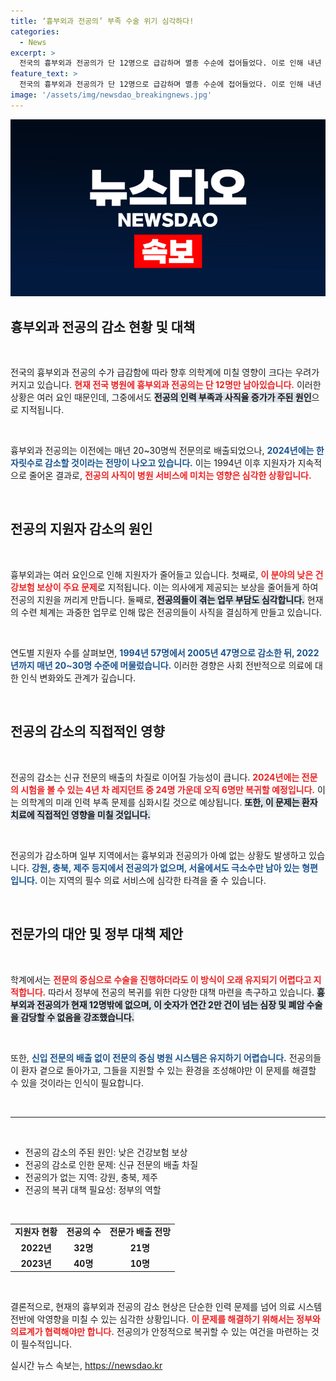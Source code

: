 ```yaml
---
title: ‘흉부외과 전공의’ 부족 수술 위기 심각하다!
categories:
  - News
excerpt: >
  전국의 흉부외과 전공의가 단 12명으로 급감하며 멸종 수순에 접어들었다. 이로 인해 내년 신규 전문의 배출은 한 자릿수로 줄어들 전망이며, 필수의료 체계에 심각한 위기가 예상된다. 전문가들은 즉각적인 대책 마련을 촉구하고 나섰다!
feature_text: >
  전국의 흉부외과 전공의가 단 12명으로 급감하며 멸종 수순에 접어들었다. 이로 인해 내년 신규 전문의 배출은 한 자릿수로 줄어들 전망이며, 필수의료 체계에 심각한 위기가 예상된다. 전문가들은 즉각적인 대책 마련을 촉구하고 나섰다!
image: '/assets/img/newsdao_breakingnews.jpg'
---
```


<p><img src="/assets/img/newsdao_breakingnews.jpg" alt="firstkoreanews 속보" /></p>

<h2 data-ke-size="size26">흉부외과 전공의 감소 현황 및 대책</h2>

<p data-ke-size="size16">&nbsp;</p>

<p>전국의 흉부외과 전공의 수가 급감함에 따라 향후 의학계에 미칠 영향이 크다는 우려가 커지고 있습니다. <b><span style="color: #ee2323;">현재 전국 병원에 흉부외과 전공의는 단 12명만 남아있습니다.</span></b> 이러한 상황은 여러 요인 때문인데, 그중에서도 <b><span style="background-color: #21538527;">전공의 인력 부족과 사직율 증가가 주된 원인</span></b>으로 지적됩니다.</p>

<p data-ke-size="size16">&nbsp;</p>

<p>흉부외과 전공의는 이전에는 매년 20~30명씩 전문의로 배출되었으나, <b><span style="color: #1a5490;">2024년에는 한 자릿수로 감소할 것이라는 전망이 나오고 있습니다.</span></b> 이는 1994년 이후 지원자가 지속적으로 줄어온 결과로, <b><span style="color: #ee2323;">전공의 사직이 병원 서비스에 미치는 영향은 심각한 상황입니다.</span></b></p>

<p data-ke-size="size16">&nbsp;</p>

<h2 data-ke-size="size26">전공의 지원자 감소의 원인</h2>

<p data-ke-size="size16">&nbsp;</p>

<p>흉부외과는 여러 요인으로 인해 지원자가 줄어들고 있습니다. 첫째로, <b><span style="color: #ee2323;">이 분야의 낮은 건강보험 보상이 주요 문제</span></b>로 지적됩니다. 이는 의사에게 제공되는 보상을 줄어들게 하여 전공의 지원을 꺼리게 만듭니다. 둘째로, <b><span style="background-color: #21538527;">전공의들이 겪는 업무 부담도 심각합니다.</span></b> 현재의 수련 체계는 과중한 업무로 인해 많은 전공의들이 사직을 결심하게 만들고 있습니다.</p>

<p data-ke-size="size16">&nbsp;</p>

<p>연도별 지원자 수를 살펴보면, <b><span style="color: #1a5490;">1994년 57명에서 2005년 47명으로 감소한 뒤, 2022년까지 매년 20~30명 수준에 머물렀습니다.</span></b> 이러한 경향은 사회 전반적으로 의료에 대한 인식 변화와도 관계가 깊습니다.</p>

<p data-ke-size="size16">&nbsp;</p>

<h2 data-ke-size="size26">전공의 감소의 직접적인 영향</h2>

<p data-ke-size="size16">&nbsp;</p>

<p>전공의 감소는 신규 전문의 배출의 차질로 이어질 가능성이 큽니다. <b><span style="color: #ee2323;">2024년에는 전문의 시험을 볼 수 있는 4년 차 레지던트 중 24명 가운데 오직 6명만 복귀할 예정입니다.</span></b> 이는 의학계의 미래 인력 부족 문제를 심화시킬 것으로 예상됩니다. <b><span style="background-color: #21538527;">또한, 이 문제는 환자 치료에 직접적인 영향을 미칠 것입니다.</span></b></p>

<p data-ke-size="size16">&nbsp;</p>

<p>전공의가 감소하며 일부 지역에서는 흉부외과 전공의가 아예 없는 상황도 발생하고 있습니다. <b><span style="color: #1a5490;">강원, 충북, 제주 등지에서 전공의가 없으며, 서울에서도 극소수만 남아 있는 형편입니다.</span></b> 이는 지역의 필수 의료 서비스에 심각한 타격을 줄 수 있습니다.</p>

<p data-ke-size="size16">&nbsp;</p>

<h2 data-ke-size="size26">전문가의 대안 및 정부 대책 제안</h2>

<p data-ke-size="size16">&nbsp;</p>

<p>학계에서는 <b><span style="color: #ee2323;">전문의 중심으로 수술을 진행하더라도 이 방식이 오래 유지되기 어렵다고 지적합니다.</span></b> 따라서 정부에 전공의 복귀를 위한 다양한 대책 마련을 촉구하고 있습니다. <b><span style="background-color: #21538527;">흉부외과 전공의가 현재 12명밖에 없으며, 이 숫자가 연간 2만 건이 넘는 심장 및 폐암 수술을 감당할 수 없음을 강조했습니다.</span></b></p>

<p data-ke-size="size16">&nbsp;</p>

<p>또한, <b><span style="color: #1a5490;">신입 전문의 배출 없이 전문의 중심 병원 시스템은 유지하기 어렵습니다.</span></b> 전공의들이 환자 곁으로 돌아가고, 그들을 지원할 수 있는 환경을 조성해야만 이 문제를 해결할 수 있을 것이라는 인식이 필요합니다.</p>

<p data-ke-size="size16">&nbsp;</p>

<hr>

<p data-ke-size="size16">&nbsp;</p>

<ul>
  <li>전공의 감소의 주된 원인: 낮은 건강보험 보상</li>
  <li>전공의 감소로 인한 문제: 신규 전문의 배출 차질</li>
  <li>전공의가 없는 지역: 강원, 충북, 제주</li>
  <li>전공의 복귀 대책 필요성: 정부의 역할</li>
</ul>

<p data-ke-size="size16">&nbsp;</p>

<table style="width: 100%; border-collapse: collapse;">
  <tr>
    <td style="text-align: center; height: 17px;"><b>지원자 현황</b></td>
    <td style="text-align: center; height: 17px;"><b>전공의 수</b></td>
    <td style="text-align: center; height: 17px;"><b>전문가 배출 전망</b></td>
  </tr>
  <tr>
    <td style="text-align: center; height: 17px;"><b>2022년</b></td>
    <td style="text-align: center; height: 17px;"><b>32명</b></td>
    <td style="text-align: center; height: 17px;"><b>21명</b></td>
  </tr>
  <tr>
    <td style="text-align: center; height: 17px;"><b>2023년</b></td>
    <td style="text-align: center; height: 17px;"><b>40명</b></td>
    <td style="text-align: center; height: 17px;"><b>10명</b></td>
  </tr>
</table>

<p data-ke-size="size16">&nbsp;</p>

<p>결론적으로, 현재의 흉부외과 전공의 감소 현상은 단순한 인력 문제를 넘어 의료 시스템 전반에 악영향을 미칠 수 있는 심각한 상황입니다. <b><span style="color: #ee2323;">이 문제를 해결하기 위해서는 정부와 의료계가 협력해야만 합니다.</span></b> 전공의가 안정적으로 복귀할 수 있는 여건을 마련하는 것이 필수적입니다.</p>
실시간 뉴스 속보는, <a href="https://newsdao.kr" rel="dofollow">https://newsdao.kr</a>



